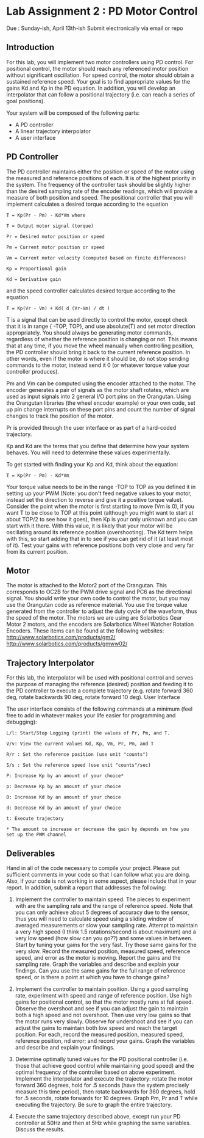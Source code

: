
Lab Assignment 2 : PD Motor Control
===================================
Due : Sunday-ish, April 13th-ish
Submit electronically via email or repo
 
Introduction
------------
For this lab, you will implement two motor controllers using PD control. For positional control, the motor should reach any referenced motor position without significant oscillation. For speed control, the motor should obtain a sustained reference speed. Your goal is to find appropriate values for the gains Kd and Kp in the PD equation. In addition, you will develop an interpolator that can follow a positional trajectory (i.e. can reach a series of goal positions).

Your system will be composed of the following parts:

* A PD controller
* A linear trajectory interpolator
* A user interface


PD Controller
-------------
The PD controller maintains either the position or speed of the motor using the measured and reference positions of each. It is of the highest priority in the system. The frequency of the controller task should be slightly higher than the desired sampling rate of the encoder readings, which will provide a measure of both position and speed. The positional controller that you will implement calculates a desired torque according to the equation

    T = Kp(Pr - Pm) - Kd*Vm where

    T = Output motor signal (torque)

    Pr = Desired motor position or speed

    Pm = Current motor position or speed

    Vm = Current motor velocity (computed based on finite differences)

    Kp = Proportional gain

    Kd = Derivative gain

and the speed controller calculates desired torque according to the equation

    T = Kp(Vr - Vm) + Kd( d (Vr-Vm) / dt )

T is a signal that can be used directly to control the motor, except check that it is in range { -TOP, TOP}, and use absolute(T) and set motor direction appropriately. You should always be generating motor commands, regardless of whether the reference position is changing or not. This means that at any time, if you move the wheel manually when controlling position, the PD controller should bring it back to the current reference position. In other words, even if the motor is where it should be, do not stop sending commands to the motor, instead send it 0 (or whatever torque value your controller produces).

Pm and Vm can be computed using the encoder attached to the motor. The encoder generates a pair of signals as the motor shaft rotates, which are used as input signals into 2 general I/O port pins on the Orangutan. Using the Orangutan libraries (the wheel encoder example) or your own code, set up pin change interrupts on these port pins and count the number of signal changes to track the position of the motor.

Pr is provided through the user interface or as part of a hard-coded trajectory.

Kp and Kd are the terms that you define that determine how your system behaves. You will need to determine these values experimentally. 

To get started with finding your Kp and Kd, think about the equation:

    T = Kp(Pr - Pm) - Kd*Vm

Your torque value needs to be in the range -TOP to TOP as you defined it in setting up your PWM (Note: you don't feed negative values to your motor, instead set the direction to reverse and give it a positive torque value). Consider the point when the motor is first starting to move (Vm is 0), if you want T to be close to TOP at this point (although you might want to start at about TOP/2 to see how it goes), then Kp is your only unknown and you can start with it there. With this value, it is likely that your motor will be oscillating around its reference position (overshooting). The Kd term helps with this, so start adding that in to see if you can get rid of it (at least most of it). Test your gains with reference positions both very close and very far from its current position.

Motor
-----
The motor is attached to the Motor2 port of the Orangutan. This corresponds to OC2B for the PWM drive signal and PC6 as the directional signal. You should write your own code to control the motor, but you may use the Orangutan code as reference material. You use the torque value generated from the controller to adjust the duty cycle of the waveform, thus the speed of the motor. The motors we are using are Solarbotics Gear Motor 2 motors, and the encoders are Solarbotics Wheel Watcher Rotation Encoders. These items can be found at the following websites: http://www.solarbotics.com/products/gm2/ http://www.solarbotics.com/products/gmww02/

Trajectory Interpolator
-----------------------
For this lab, the interpolator will be used with positional control and serves the purpose of managing the reference (desired) position and feeding it to the PD controller to execute a complete trajectory (e.g. rotate forward 360 deg, rotate backwards 90 deg, rotate forward 10 deg).
User Interface

The user interface consists of the following commands at a minimum (feel free to add in whatever makes your life easier for programming and debugging):

    L/l: Start/Stop Logging (print) the values of Pr, Pm, and T.

    V/v: View the current values Kd, Kp, Vm, Pr, Pm, and T

    R/r : Set the reference position (use unit "counts")

    S/s : Set the reference speed (use unit "counts"/sec)

    P: Increase Kp by an amount of your choice*

    p: Decrease Kp by an amount of your choice

    D: Increase Kd by an amount of your choice

    d: Decrease Kd by an amount of your choice

    t: Execute trajectory

    * The amount to increase or decrease the gain by depends on how you set up the PWM channel


Deliverables
------------
Hand in all of the code necessary to compile your project. Please put sufficient comments in your code so that I can follow what you are doing. Also, if your code is not working in some aspect, please include that in your report. In addition, submit a report that addresses the following:

1. Implement the controller to maintain speed. The pieces to experiment with are the sampling rate and the range of reference speed. Note that you can only achieve about 5 degrees of accuracy due to the sensor, thus you will need to calculate speed using a sliding window of averaged measurements or slow your sampling rate. Attempt to maintain a very high speed (I think 1.5 rotations/second is about maximum) and a very low speed (how slow can you go??) and some values in between. Start by tuning your gains for the very fast. Try those same gains for the very slow. Record the measured position, measured speed, reference speed, and error as the motor is moving. Report the gains and the sampling rate. Graph the variables and describe and explain your findings. Can you use the same gains for the full range of reference speed, or is there a point at which you have to change gains?

2. Implement the controller to maintain position. Using a good sampling rate, experiment with speed and range of reference position. Use high gains for positional control, so that the motor mostly runs at full speed. Observe the overshoot and see if you can adjust the gain to maintain both a high speed and not overshoot. Then use very low gains so that the motor runs very slowly. Observe for undershoot and see if you can adjust the gains to maintain both low speed and reach the target position. For each, record the measured position, measured speed, reference position, nd error; and record your gains. Graph the variables and describe and explain your findings.

3. Determine optimally tuned values for the PD positional controller (i.e. those that achieve good control while maintaining good speed) and the optimal frequency of the controller based on above experiment. Implement the interpolator and execute the trajectory: rotate the motor forward 360 degrees, hold for .5 seconds (have the system precisely measure this time period), then rotate backwards for 360 degrees, hold for .5 seconds, rotate forwards for 10 degrees. Graph Pm, Pr and T while executing the trajectory. Be sure to graph the entire trajectory.

4. Execute the same trajectory described above, except run your PD controller at 50Hz and then at 5Hz while graphing the same variables. Discuss the results.
